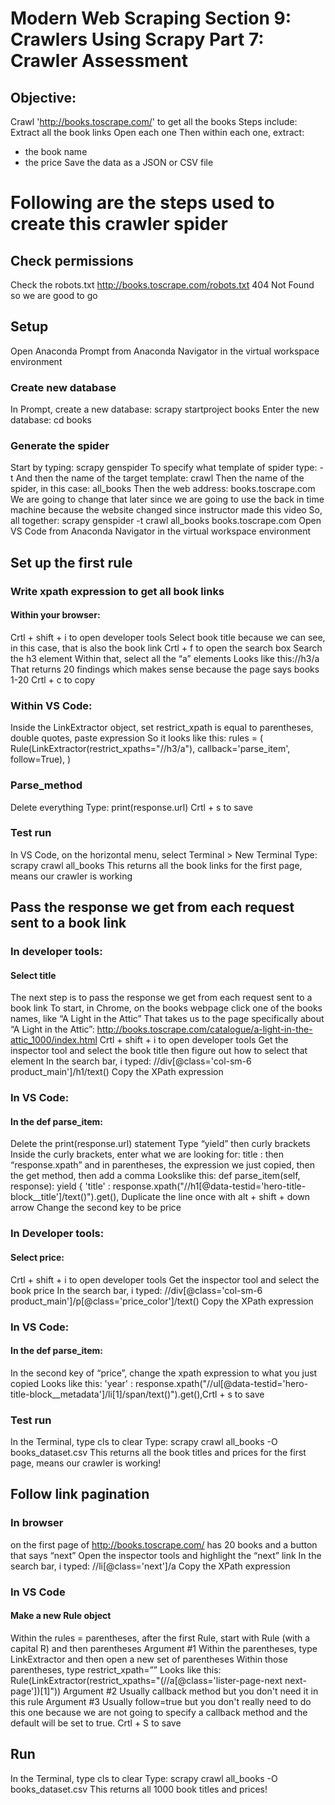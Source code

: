 # Modern Web Scraping Section 9: Crawlers Using Scrapy Part 7: Crawler Assessment
## Objective:
Crawl 'http://books.toscrape.com/' to get all the books
Steps include:
Extract all the book links
Open each one
Then within each one, extract:
- the book name 
- the price
Save the data as a JSON or CSV file
# Following are the steps used to create this crawler spider
## Check permissions 
Check the robots.txt
http://books.toscrape.com/robots.txt
404 Not Found so we are good to go
## Setup
Open Anaconda Prompt from Anaconda Navigator in the virtual workspace environment

### Create new database
In Prompt, create a new database: scrapy startproject books
Enter the new database: cd books
### Generate the spider 
Start by typing: scrapy genspider
To specify what template of spider type: -t
And then the name of the target template: crawl
Then the name of the spider, in this case: all_books
Then the web address: books.toscrape.com
We are going to change that later since we are going to use the back in time machine because the website changed since instructor made this video 
So, all together: scrapy genspider -t crawl all_books books.toscrape.com
Open VS Code from Anaconda Navigator in the virtual workspace environment
## Set up the first rule
### Write xpath expression to get all book links
#### Within your browser:
Crtl + shift + i to open developer tools
Select book title because we can see, in this case, that is also the book link
Crtl + f to open the search box
Search the h3 element
Within that, select all the “a” elements 
Looks like this://h3/a
That returns 20 findings which makes sense because the page says books 1-20
Crtl + c to copy
### Within VS Code:
Inside the LinkExtractor object, set restrict_xpath is equal to parentheses, double quotes, paste expression
So it looks like this: rules = (
    Rule(LinkExtractor(restrict_xpaths="//h3/a"), callback='parse_item', follow=True),
    )

### Parse_method
Delete everything
Type: print(response.url)
Crtl + s to save
### Test run
In VS Code, on the horizontal menu, select Terminal > New Terminal 
Type: scrapy crawl all_books
This returns all the book links for the first page, means our crawler is working 
## Pass the response we get from each request sent to a book link
### In developer tools:
#### Select title
The next step is to pass the response we get from each request sent to a book link
To start, in Chrome, on the books webpage click one of the books names, like “A Light in the Attic” That takes us to the page specifically about “A Light in the Attic”: http://books.toscrape.com/catalogue/a-light-in-the-attic_1000/index.html
Crtl + shift + i to open developer tools 
Get the inspector tool and select the book title then figure out how to select that element
In the search bar, i typed: //div[@class='col-sm-6 product_main']/h1/text()
Copy the XPath expression
### In VS Code:
#### In the def parse_item:
Delete the print(response.url) statement
Type “yield” then curly brackets
Inside the curly brackets, enter what we are looking for:
title : then “response.xpath” and in parentheses, the expression we just copied, then the get method, then add a comma
Lookslike this:     def parse_item(self, response):
        	yield {
            'title' : response.xpath("//h1[@data-testid='hero-title-block__title']/text()").get(),
Duplicate the line once with alt + shift + down arrow
Change the second key to be price
### In Developer tools:
#### Select price:
Crtl + shift + i to open developer tools 
Get the inspector tool and select the book price
In the search bar, i typed: //div[@class='col-sm-6 product_main']/p[@class='price_color']/text()
Copy the XPath expression
### In VS Code:
#### In the def parse_item:
In the second key of “price”, change the xpath expression to what you just copied
Looks like this: 'year' : response.xpath("//ul[@data-testid='hero-title-block__metadata']/li[1]/span/text()").get(),Crtl + s to save
### Test run
In the Terminal, type cls to clear 
Type: scrapy crawl all_books -O books_dataset.csv
This returns all the book titles and prices for the first page, means our crawler is working!
## Follow link pagination
### In browser
 on the first page of http://books.toscrape.com/ has 20 books and a button that says “next”
Open the inspector tools and highlight the “next” link
In the search bar, i typed: //li[@class='next']/a
Copy the XPath expression
### In VS Code
#### Make a new Rule object
Within the rules = parentheses, after the first Rule, start with Rule (with a capital R) and then parentheses
Argument #1
Within the parentheses, type LinkExtractor and then open a new set of parentheses
Within those parentheses, type restrict_xpath=”<paste what we copied from Inspection tools>”
Looks like this: Rule(LinkExtractor(restrict_xpaths="(//a[@class='lister-page-next next-page'])[1]"))
Argument #2
Usually callback method but you don't need it in this rule
Argument #3
Usually follow=true but you don't really need to do this one because we are not going to specify a callback method and the default will be set to true. 
Crtl + S to save 
## Run
In the Terminal, type cls to clear 
Type: scrapy crawl all_books -O books_dataset.csv
This returns all 1000 book titles and prices!
